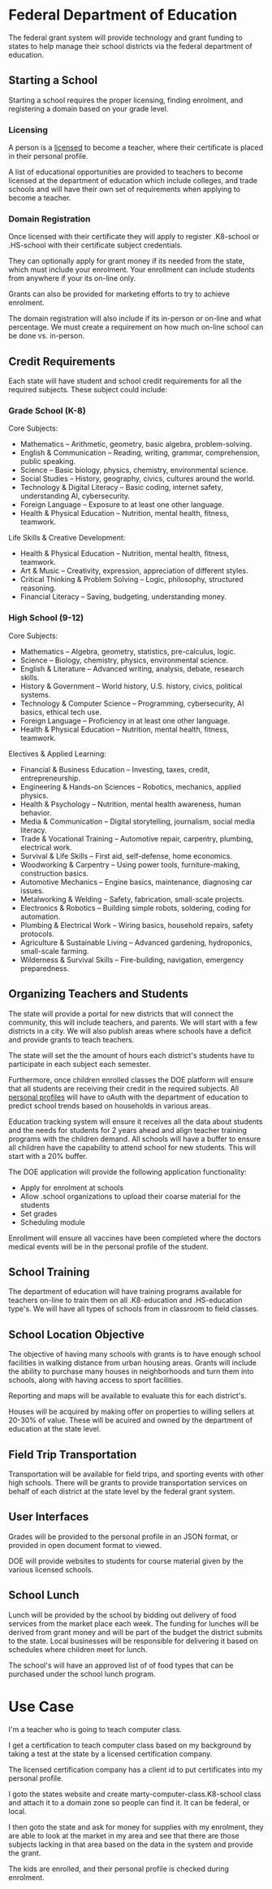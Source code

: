# Federal Department of Education

The federal grant system will provide technology and grant funding to states to help manage their school districts via the federal department of education.

## Starting a School

Starting a school requires the proper licensing, finding enrolment, and registering a domain based on your grade level.

### Licensing

A person is a [licensed](./teacher-license-requirements/) to become a teacher, where their certificate is placed in their personal profile.

A list of educational opportunities are provided to teachers to become licensed at the department of education which include colleges, and trade schools and will have their own set of requirements when applying to become a teacher.

### Domain Registration

Once licensed with their certificate they will apply to register .K8-school or .HS-school with their certificate subject credentials.

They can optionally apply for grant money if its needed from the state, which must include your enrolment. Your enrollment can include students from anywhere if your its on-line only.

Grants can also be provided for marketing efforts to try to achieve enrolment.

The domain registration will also include if its in-person or on-line and what percentage. We must create a requirement on how much on-line school can be done vs. in-person.

## Credit Requirements

Each state will have student and school credit requirements for all the required subjects. These subject could include:

### Grade School (K-8)

Core Subjects:

- Mathematics – Arithmetic, geometry, basic algebra, problem-solving.
- English & Communication – Reading, writing, grammar, comprehension, public speaking.
- Science – Basic biology, physics, chemistry, environmental science.
- Social Studies – History, geography, civics, cultures around the world.
- Technology & Digital Literacy – Basic coding, internet safety, understanding AI, cybersecurity.
- Foreign Language – Exposure to at least one other language.
- Health & Physical Education – Nutrition, mental health, fitness, teamwork.

Life Skills & Creative Development:

- Health & Physical Education – Nutrition, mental health, fitness, teamwork.
- Art & Music – Creativity, expression, appreciation of different styles.
- Critical Thinking & Problem Solving – Logic, philosophy, structured reasoning.
- Financial Literacy – Saving, budgeting, understanding money.

### High School (9-12)

Core Subjects:

- Mathematics – Algebra, geometry, statistics, pre-calculus, logic.
- Science – Biology, chemistry, physics, environmental science.
- English & Literature – Advanced writing, analysis, debate, research skills.
- History & Government – World history, U.S. history, civics, political systems.
- Technology & Computer Science – Programming, cybersecurity, AI basics, ethical tech use.
- Foreign Language – Proficiency in at least one other language.
- Health & Physical Education – Nutrition, mental health, fitness, teamwork.

Electives & Applied Learning:

- Financial & Business Education – Investing, taxes, credit, entrepreneurship.
- Engineering & Hands-on Sciences – Robotics, mechanics, applied physics.
- Health & Psychology – Nutrition, mental health awareness, human behavior.
- Media & Communication – Digital storytelling, journalism, social media literacy.
- Trade & Vocational Training – Automotive repair, carpentry, plumbing, electrical work.
- Survival & Life Skills – First aid, self-defense, home economics.
- Woodworking & Carpentry – Using power tools, furniture-making, construction basics.
- Automotive Mechanics – Engine basics, maintenance, diagnosing car issues.
- Metalworking & Welding – Safety, fabrication, small-scale projects.
- Electronics & Robotics – Building simple robots, soldering, coding for automation.
- Plumbing & Electrical Work – Wiring basics, household repairs, safety protocols.
- Agriculture & Sustainable Living – Advanced gardening, hydroponics, small-scale farming.
- Wilderness & Survival Skills – Fire-building, navigation, emergency preparedness.

## Organizing Teachers and Students

The state will provide a portal for new districts that will connect the community, this will include teachers, and parents. We will start with a few districts in a city. We will also publish areas where schools have a deficit and provide grants to teach teachers.

The state will set the the amount of hours each district's students have to participate in each subject each semester.

Furthermore, once children enrolled classes the DOE platform will ensure that all students are receiving their credit in the required subjects. All [personal profiles](/grants/personal-profile) will have to oAuth with the department of education to predict school trends based on households in various areas.

Education tracking system will ensure it receives all the data about students and the needs for students for 2 years ahead and align teacher training programs with the children demand. All schools will have a buffer to ensure all children have the capability to attend school for new students. This will start with a 20% buffer.

The DOE application will provide the following application functionality:

- Apply for enrolment at schools
- Allow .school organizations to upload their coarse material for the students
- Set grades
- Scheduling module

Enrollment will ensure all vaccines have been completed where the doctors medical events will be in the personal profile of the student.

## School Training

The department of education will have training programs available for teachers on-line to train them on all .K8-education and .HS-education type's. We will have all types of schools from in classroom to field classes.

## School Location Objective

The objective of having many schools with grants is to have enough school facilities in walking distance from urban housing areas. Grants will include the ability to purchase many houses in neighborhoods and turn them into schools, along with having access to sport facilities.

Reporting and maps will be available to evaluate this for each district's.

Houses will be acquired by making offer on properties to willing sellers at 20-30% of value. These will be acuired and owned by the department of education at the state level.

## Field Trip Transportation

Transportation will be available for field trips, and sporting events with other high schools. There will be grants to provide transportation services on behalf of each district at the state level by the federal grant system.

## User Interfaces

Grades will be provided to the personal profile in an JSON format, or provided in open document format to viewed.

DOE will provide websites to students for course material given by the various licensed schools.

## School Lunch

Lunch will be provided by the school by bidding out delivery of food services from the market place each week. The funding for lunches will be derived from grant money and will be part of the budget the district submits to the state. Local businesses will be responsible for delivering it based on schedules where children meet for lunch.

The school's will have an approved list of of food types that can be purchased under the school lunch program.

# Use Case

I'm a teacher who is going to teach computer class.

I get a certification to teach computer class based on my background by taking a test at the state by a licensed certification company.

The licensed certification company has a client id to put certificates into my personal profile.

I goto the states website and create marty-computer-class.K8-school class and attach it to a domain zone so people can find it. It can be federal, or local.

I then goto the state and ask for money for supplies with my enrolment, they are able to look at the market in my area and see that there are those subjects lacking in that area based on the data in the system and provide the grant.

The kids are enrolled, and their personal profile is checked during enrolment.
